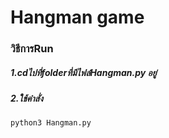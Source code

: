 # Hangman game
### วิธีการRun
##### 1.cdไปที่folderที่มีไฟล์Hangman.py อยู่
##### 2.ใช้คำสั่ง
```
python3 Hangman.py
```

